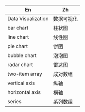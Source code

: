 En|Zh
---|---
Data Visualization|数据可视化
bar chart|柱状图
line chart|线性图
pie chart|饼图
bubble chart|泡泡图
radar chart|雷达图
two-item array|成对数组
vertical axis|纵轴
horizontal axis|横轴
series|系列数组